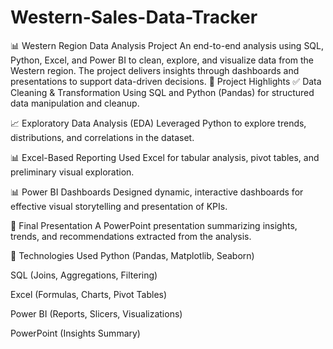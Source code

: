 # Western-Sales-Data-Tracker
📊 Western Region Data Analysis Project An end-to-end analysis using SQL, Python, Excel, and Power BI to clean, explore, and visualize data from the Western region. The project delivers insights through dashboards and presentations to support data-driven decisions.
📌 Project Highlights
✅ Data Cleaning & Transformation
Using SQL and Python (Pandas) for structured data manipulation and cleanup.

📈 Exploratory Data Analysis (EDA)
Leveraged Python to explore trends, distributions, and correlations in the dataset.

📊 Excel-Based Reporting
Used Excel for tabular analysis, pivot tables, and preliminary visual exploration.

📊 Power BI Dashboards
Designed dynamic, interactive dashboards for effective visual storytelling and presentation of KPIs.

🎤 Final Presentation
A PowerPoint presentation summarizing insights, trends, and recommendations extracted from the analysis.

🧰 Technologies Used
Python (Pandas, Matplotlib, Seaborn)

SQL (Joins, Aggregations, Filtering)

Excel (Formulas, Charts, Pivot Tables)

Power BI (Reports, Slicers, Visualizations)

PowerPoint (Insights Summary)
